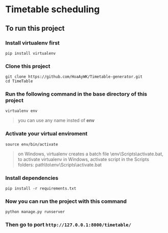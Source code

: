# Timetable scheduling
## To run this project
### Install **virtualenv** first
    pip install virtualenv
### Clone this project
    git clone https://github.com/HoaAyWK/Timetable-generator.git
    cd TimeTable
### Run the following command in the base directory of this project
    virtualenv env
>you can use any name insted of **env**
### Activate your virtual enviroment
    source env/bin/activate
>on Windows, virtualenv creates a batch file \env\Scripts\activate.bat, to activate virtualenv in Windows, activate script in the Scripts folders: path\to\env\Scripts\activate.bat
### Install dependencies 
    pip install -r requirements.txt
### Now you can run the project with this command
    python manage.py runserver
### Then go to port `http://127.0.0.1:8000/timetable/`
 
